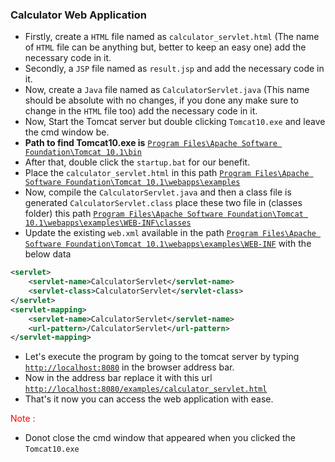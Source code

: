 ### Calculator Web Application

- Firstly, create a `HTML` file named as `calculator_servlet.html` (The name of `HTML` file can be anything but, better to keep an easy one) add the necessary code in it.
- Secondly, a `JSP` file named as `result.jsp` and add the necessary code in it.
- Now, create a `Java` file named as `CalculatorServlet.java` (This name should be absolute with no changes, if you done any make sure to change in the `HTML` file too) add the necessary code in it.
- Now, Start the Tomcat server but double clicking `Tomcat10.exe` and leave the cmd window be.
- **Path to find Tomcat10.exe is** [`Program Files\Apache Software Foundation\Tomcat 10.1\bin`]()
- After that, double click the `startup.bat` for our benefit.
- Place the `calculator_servlet.html` in this path [`Program Files\Apache Software Foundation\Tomcat 10.1\webapps\examples`]()
- Now, compile the `CalculatorServlet.java` and then a class file is generated `CalculatorServlet.class` place these two file in (classes folder) this path [`Program Files\Apache Software Foundation\Tomcat 10.1\webapps\examples\WEB-INF\classes`]()
- Update the existing `web.xml` available in the path [`Program Files\Apache Software Foundation\Tomcat 10.1\webapps\examples\WEB-INF`]() with the below data

```xml
<servlet>
    <servlet-name>CalculatorServlet</servlet-name>
    <servlet-class>CalculatorServlet</servlet-class>
</servlet>
<servlet-mapping>
    <servlet-name>CalculatorServlet</servlet-name>
    <url-pattern>/CalculatorServlet</url-pattern>
</servlet-mapping>
```

- Let's execute the program by going to the tomcat server by typing [`http://localhost:8080`]() in the browser address bar.
- Now in the address bar replace it with this url [`http://localhost:8080/examples/calculator_servlet.html`]()
- That's it now you can access the web application with ease.

<font color="red">Note : </font>

- Donot close the cmd window that appeared when you clicked the `Tomcat10.exe`
